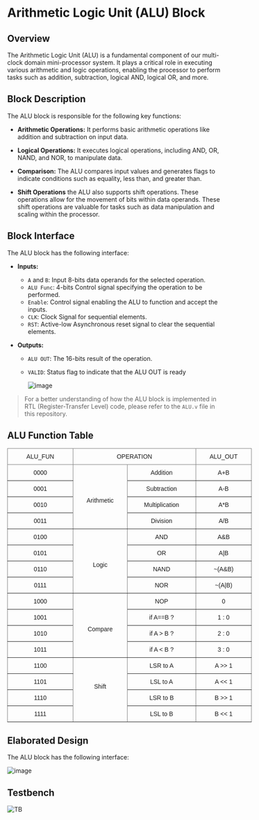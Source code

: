 # Arithmetic Logic Unit (ALU) Block

## Overview
The Arithmetic Logic Unit (ALU) is a fundamental component of our multi-clock domain mini-processor system. It plays a critical role in executing various arithmetic and logic operations, enabling the processor to perform tasks such as addition, subtraction, logical AND, logical OR, and more.

## Block Description
The ALU block is responsible for the following key functions:

- **Arithmetic Operations:** It performs basic arithmetic operations like addition and subtraction on input data.

- **Logical Operations:** It executes logical operations, including AND, OR, NAND, and NOR, to manipulate data.

- **Comparison:** The ALU compares input values and generates flags to indicate conditions such as equality, less than, and greater than.

- **Shift Operations** the ALU also supports shift operations. These operations allow for the movement of bits within data operands. These shift operations are valuable for tasks such as data manipulation and scaling within the processor.

## Block Interface
The ALU block has the following interface:

- **Inputs:**
  - `A` and `B`: Input 8-bits data operands for the selected operation.
  - `ALU Func`: 4-bits Control signal specifying the operation to be performed.
  - `Enable`: Control signal enabling the ALU to function and accept the inputs.
  - `CLK`: Clock Signal for sequential elements.
  - `RST`: Active-low Asynchronous reset signal to clear the sequential elements.

- **Outputs:**
  - `ALU OUT`: The 16-bits result of the operation.
  - `VALID`: Status flag to indicate that the ALU OUT is ready
 
    ![image](https://github.com/AhmedAmrAbdellatif1/Multi-Clock-Domain-System/assets/140100601/a6ffe5d3-5075-43a7-8131-ca9e2a48fc57)

> For a better understanding of how the ALU block is implemented in RTL (Register-Transfer Level) code, please refer to the `ALU.v` file in this repository.

## ALU Function Table
<style type="text/css">
.tg  {border-collapse:collapse;border-spacing:0;}
.tg td{border-color:black;border-style:solid;border-width:1px;font-family:Arial, sans-serif;font-size:14px;
  overflow:hidden;padding:10px 5px;word-break:normal;}
.tg th{border-color:black;border-style:solid;border-width:1px;font-family:Arial, sans-serif;font-size:14px;
  font-weight:normal;overflow:hidden;padding:10px 5px;word-break:normal;}
.tg .tg-c3ow{border-color:inherit;text-align:center;vertical-align:top}
</style>
<table class="tg" style="undefined;table-layout: fixed; width: 563px">
<colgroup>
<col style="width: 151.2px">
<col style="width: 125.2px">
<col style="width: 158.2px">
<col style="width: 128.2px">
</colgroup>
<thead>
  <tr>
    <th class="tg-c3ow">ALU_FUN</th>
    <th class="tg-c3ow" colspan="2">OPERATION</th>
    <th class="tg-c3ow">ALU_OUT</th>
  </tr>
</thead>
<tbody>
  <tr>
    <td class="tg-c3ow">0000</td>
    <td class="tg-c3ow" rowspan="4"><br><br><br><br>Arithmetic</td>
    <td class="tg-c3ow">Addition</td>
    <td class="tg-c3ow">A+B</td>
  </tr>
  <tr>
    <td class="tg-c3ow">0001</td>
    <td class="tg-c3ow">Subtraction</td>
    <td class="tg-c3ow">A-B</td>
  </tr>
  <tr>
    <td class="tg-c3ow">0010</td>
    <td class="tg-c3ow">Multiplication</td>
    <td class="tg-c3ow">A*B</td>
  </tr>
  <tr>
    <td class="tg-c3ow">0011</td>
    <td class="tg-c3ow">Division</td>
    <td class="tg-c3ow">A/B</td>
  </tr>
  <tr>
    <td class="tg-c3ow">0100</td>
    <td class="tg-c3ow" rowspan="4"><br><br><br><br>Logic</td>
    <td class="tg-c3ow">AND</td>
    <td class="tg-c3ow">A&amp;B</td>
  </tr>
  <tr>
    <td class="tg-c3ow">0101</td>
    <td class="tg-c3ow">OR</td>
    <td class="tg-c3ow">A|B</td>
  </tr>
  <tr>
    <td class="tg-c3ow">0110</td>
    <td class="tg-c3ow">NAND</td>
    <td class="tg-c3ow">~(A&amp;B)</td>
  </tr>
  <tr>
    <td class="tg-c3ow">0111</td>
    <td class="tg-c3ow">NOR</td>
    <td class="tg-c3ow">~(A|B)</td>
  </tr>
  <tr>
    <td class="tg-c3ow">1000</td>
    <td class="tg-c3ow" rowspan="4"><br><br><br><br>Compare</td>
    <td class="tg-c3ow">NOP</td>
    <td class="tg-c3ow">0</td>
  </tr>
  <tr>
    <td class="tg-c3ow">1001</td>
    <td class="tg-c3ow">if A==B ?</td>
    <td class="tg-c3ow">1 : 0</td>
  </tr>
  <tr>
    <td class="tg-c3ow">1010</td>
    <td class="tg-c3ow">if A &gt; B ?</td>
    <td class="tg-c3ow">2 : 0</td>
  </tr>
  <tr>
    <td class="tg-c3ow">1011</td>
    <td class="tg-c3ow">if A &lt; B ?</td>
    <td class="tg-c3ow">3 : 0</td>
  </tr>
  <tr>
    <td class="tg-c3ow">1100</td>
    <td class="tg-c3ow" rowspan="4"><br><br><br>Shift<br></td>
    <td class="tg-c3ow">LSR to A</td>
    <td class="tg-c3ow">A &gt;&gt; 1</td>
  </tr>
  <tr>
    <td class="tg-c3ow">1101</td>
    <td class="tg-c3ow">LSL to A</td>
    <td class="tg-c3ow">A &lt;&lt; 1</td>
  </tr>
  <tr>
    <td class="tg-c3ow">1110</td>
    <td class="tg-c3ow">LSR to B</td>
    <td class="tg-c3ow">B &gt;&gt; 1</td>
  </tr>
  <tr>
    <td class="tg-c3ow">1111</td>
    <td class="tg-c3ow">LSL to B</td>
    <td class="tg-c3ow">B &lt;&lt; 1</td>
  </tr>
</tbody>
</table>

## Elaborated Design
The ALU block has the following interface:

![image](https://github.com/AhmedAmrAbdellatif1/Multi-Clock-Domain-System/assets/140100601/d219f61f-0da8-4ba6-9685-c7f2138eacec)

## Testbench
![TB](https://github.com/AhmedAmrAbdellatif1/Multi-Clock-Domain-System/assets/140100601/63fb826a-7104-49c0-b27f-9dce27a377f7)
